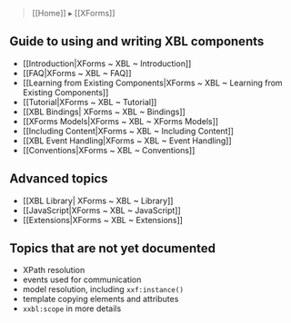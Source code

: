> [[Home]] ▸ [[XForms]]

## Guide to using and writing XBL components

- [[Introduction|XForms ~ XBL ~ Introduction]]
- [[FAQ|XForms ~ XBL ~ FAQ]]
- [[Learning from Existing Components|XForms ~ XBL ~ Learning from Existing Components]]
- [[Tutorial|XForms ~ XBL ~ Tutorial]]
- [[XBL Bindings| XForms ~ XBL ~ Bindings]]
- [[XForms Models|XForms ~ XBL ~ XForms Models]]
- [[Including Content|XForms ~ XBL ~ Including Content]]
- [[XBL Event Handling|XForms ~ XBL ~ Event Handling]]
- [[Conventions|XForms ~ XBL ~ Conventions]]

## Advanced topics 
    
- [[XBL Library| XForms ~ XBL ~ Library]]
- [[JavaScript|XForms ~ XBL ~ JavaScript]]
- [[Extensions|XForms ~ XBL ~ Extensions]]

## Topics that are not yet documented

- XPath resolution
- events used for communication
- model resolution, including `xxf:instance()`
- template copying elements and attributes
- `xxbl:scope` in more details
